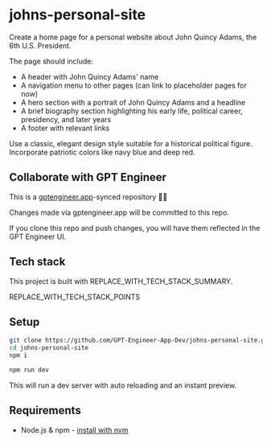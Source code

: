 # johns-personal-site

Create a home page for a personal website about John Quincy Adams, the 6th U.S. President. 

The page should include:
- A header with John Quincy Adams' name
- A navigation menu to other pages (can link to placeholder pages for now)
- A hero section with a portrait of John Quincy Adams and a headline
- A brief biography section highlighting his early life, political career, presidency, and later years
- A footer with relevant links

Use a classic, elegant design style suitable for a historical political figure. Incorporate patriotic colors like navy blue and deep red.

## Collaborate with GPT Engineer

This is a [gptengineer.app](https://gptengineer.app)-synced repository 🌟🤖

Changes made via gptengineer.app will be committed to this repo.

If you clone this repo and push changes, you will have them reflected in the GPT Engineer UI.

## Tech stack

This project is built with REPLACE_WITH_TECH_STACK_SUMMARY.

REPLACE_WITH_TECH_STACK_POINTS

## Setup

```sh
git clone https://github.com/GPT-Engineer-App-Dev/johns-personal-site.git
cd johns-personal-site
npm i
```

```sh
npm run dev
```

This will run a dev server with auto reloading and an instant preview.

## Requirements

- Node.js & npm - [install with nvm](https://github.com/nvm-sh/nvm#installing-and-updating)
